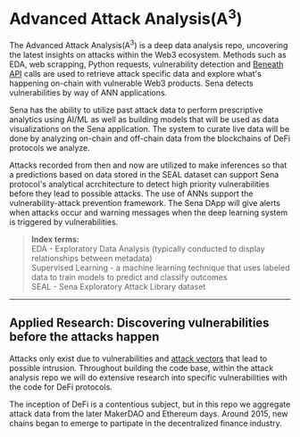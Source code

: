 # Advanced Attack Analysis(A<sup>3</sup>)

The Advanced Attack Analysis(A<sup>3</sup>) is a deep data analysis repo, uncovering the latest insights on attacks within the Web3 ecosystem. Methods such as EDA, web scrapping, Python requests, vulnerability detection and [Beneath API](https://beneath.dev/bubblyorca/seal-dataset) calls are used to retrieve attack specific data and explore what's happening on-chain with vulnerable Web3 products. Sena detects vulnerabilities by way of ANN applications. 

Sena has the ability to utilize past attack data to perform prescriptive analytics using AI/ML as well as building models that will be used as data visualizations on the Sena application. The system to curate live data will be done by analyzing on-chain and off-chain data from the blockchains of DeFi protocols we analyze.

Attacks recorded from then and now are utilized to make inferences so that a predictions based on data stored in the SEAL dataset can support Sena protocol's analytical acrchitecture to detect high priority vulnerabilities before they lead to possible attacks. The use of ANNs support the vulnerability-attack prevention framework. The Sena DApp will give alerts when attacks occur and warning messages when the deep learning system is triggered by vulnerabilities.

> <b> Index terms: </b> </br>
> EDA - Exploratory Data Analysis (typically conducted to display relationships between metadata) </br>
> Supervised Learning - a machine learning technique that uses labeled data to train models to  predict and classify outcomes </br>
> SEAL - Sena Exploratory Attack Library dataset </br>
----

## Applied Research: Discovering vulnerabilities before the attacks happen
Attacks only exist due to vulnerabilities and [attack vectors](https://github.com/sigp/solidity-security-blog) that lead to possible intrusion. Throughout building the code base, within the attack analysis repo we will do extensive research into specific vulnerabilities with the code for DeFi protocols. 

The inception of DeFi is a contentious subject, but in this repo we aggregate attack data from the later MakerDAO and Ethereum days. Around 2015, new chains began to emerge to partipate in the decentralized finance industry. 
